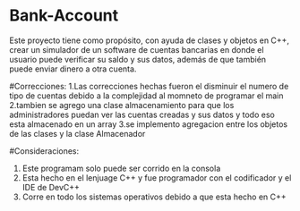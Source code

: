 # Bank-Account
 Este proyecto tiene como propósito, con ayuda de clases y objetos en C++, crear un simulador de un software de cuentas bancarias en donde el usuario puede verificar su saldo y sus datos, además de que también puede enviar dinero a otra cuenta.
 
 #Correcciones:
1.Las correcciones hechas fueron el disminuir el numero de tipo de cuentas debido a la complejidad al momneto de programar el main
2.tambien se agrego una clase almacenamiento para que los administradores puedan ver las cuentas creadas y sus datos y todo eso esta almacenado en un 
array
3.se implemento agregacion entre los objetos de las clases y la clase Almacenador

#Consideraciones:
1. Este programam solo puede ser corrido en la consola
2. Esta hecho en el lenjuage C++ y fue programador con el codificador y el IDE de DevC++
3. Corre en todo los sistemas operativos debido a que esta hecho en C++

